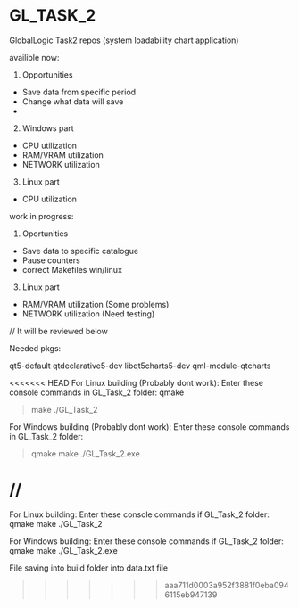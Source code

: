 # GL_TASK_2
GlobalLogic Task2 repos (system loadability chart application) 

availible now:
1) Opportunities
- Save data from specific period
- Change what data will save
- 
2) Windows part
- CPU utilization
- RAM/VRAM utilization
- NETWORK utilization 
3) Linux part
- CPU utilization

work in progress:
1) Oportunities
- Save data to specific catalogue
- Pause counters
- correct Makefiles win/linux
3) Linux part
- RAM/VRAM utilization (Some problems)
- NETWORK utilization (Need testing)

// It will be reviewed below

Needed pkgs:

qt5-default
qtdeclarative5-dev
libqt5charts5-dev
qml-module-qtcharts

<<<<<<< HEAD
For Linux building (Probably dont work):
Enter these console commands in GL_Task_2 folder:
qmake
>make
>./GL_Task_2

For Windows building (Probably dont work):
Enter these console commands in GL_Task_2 folder:
>qmake
>make
>./GL_Task_2.exe

//
=======
For Linux building:
Enter these console commands if GL_Task_2 folder:
qmake
make
./GL_Task_2

For Windows building:
Enter these console commands if GL_Task_2 folder:
qmake
make
./GL_Task_2.exe

File saving into build folder into data.txt file
>>>>>>> aaa711d0003a952f3881f0eba0946115eb947139
